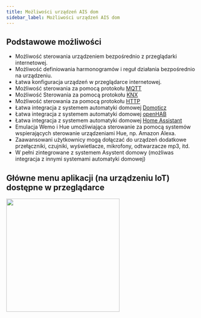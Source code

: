 ```yaml
---
title: Możliwości urządzeń AIS dom
sidebar_label: Możliwości urządzeń AIS dom
---
```


## Podstawowe możliwości

* Możliwość sterowania urządzeniem bezpośrednio z przeglądarki internetowej.
* Możliwość definiowania harmonogramów i reguł działania bezpośrednio na urządzeniu.
* Łatwa konfiguracja urządzeń w przeglądarce internetowej.
* Możliwość sterowania za pomocą protokołu [MQTT](https://pl.wikipedia.org/wiki/MQTT)
* Możliwość Sterowania za pomocą protokołu [KNX](https://pl.wikipedia.org/wiki/KNX)
* Możliwość sterowania za pomocą protokołu [HTTP](https://pl.wikipedia.org/wiki/GET_(metoda))
* Łatwa integracja z systemem automatyki domowej [Domoticz](http://www.domoticz.com/)
* Łatwa integracja z systemem automatyki domowej [openHAB](https://www.openhab.org/)
* Łatwa integracja z systemem automatyki domowej [Home Assistant](https://www.home-assistant.io)
* Emulacja Wemo i Hue umożliwiająca sterowanie za pomocą systemów wspierających sterowanie urządzeniami Hue, np. Amazon Alexa.
* Zaawansowani użytkownicy mogą dołączać do urządzeń dodatkowe przełączniki, czujniki, wyświetlacze, mikrofony, odtwarzacze mp3, itd.
* W pełni zintegrowane z systemem Asystent domowy (możliwas integracja z innymi systemami automatyki domowej)


## Główne menu aplikacji (na urządzeniu IoT) dostępne w przeglądarce

<img src="/img/en/iot/iot_switch_app.png" width="300" align="center"/>
